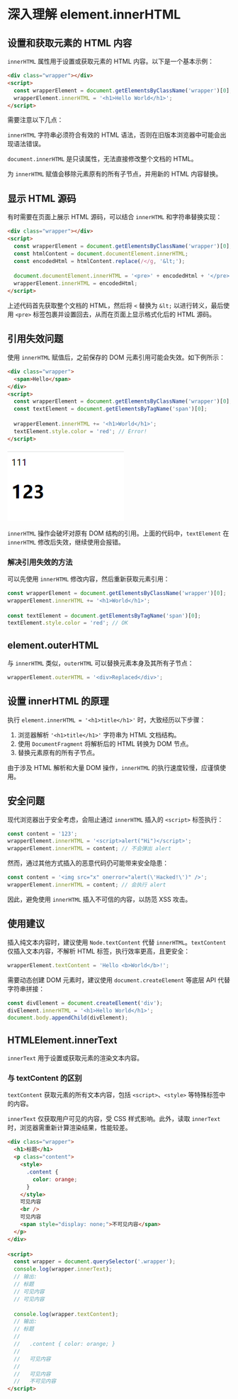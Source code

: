 # 深入理解 element.innerHTML

## 设置和获取元素的 HTML 内容

`innerHTML` 属性用于设置或获取元素的 HTML 内容。以下是一个基本示例：

```html
<div class="wrapper"></div>
<script>
  const wrapperElement = document.getElementsByClassName('wrapper')[0];
  wrapperElement.innerHTML = '<h1>Hello World</h1>';
</script>
```

需要注意以下几点：

`innerHTML` 字符串必须符合有效的 HTML 语法，否则在旧版本浏览器中可能会出现语法错误。

`document.innerHTML` 是只读属性，无法直接修改整个文档的 HTML。

为 `innerHTML` 赋值会移除元素原有的所有子节点，并用新的 HTML 内容替换。

## 显示 HTML 源码

有时需要在页面上展示 HTML 源码，可以结合 `innerHTML` 和字符串替换实现：

```html
<div class="wrapper"></div>
<script>
  const wrapperElement = document.getElementsByClassName('wrapper')[0];
  const htmlContent = document.documentElement.innerHTML;
  const encodedHtml = htmlContent.replace(/</g, '&lt;');

  document.documentElement.innerHTML = '<pre>' + encodedHtml + '</pre>';
  wrapperElement.innerHTML = encodedHtml;
</script>
```

上述代码首先获取整个文档的 HTML，然后将 `<` 替换为 `&lt;` 以进行转义，最后使用 `<pre>` 标签包裹并设置回去，从而在页面上显示格式化后的 HTML 源码。

## 引用失效问题

使用 `innerHTML` 赋值后，之前保存的 DOM 元素引用可能会失效。如下例所示：

```html
<div class="wrapper">
  <span>Hello</span>
</div>
<script>
  const wrapperElement = document.getElementsByClassName('wrapper')[0];
  const textElement = document.getElementsByTagName('span')[0];

  wrapperElement.innerHTML += '<h1>World</h1>';
  textElement.style.color = 'red'; // Error!
</script>
```

![引用失效示意图](../../assets/5a17a454d51c91fd31cea0fee120b35d.png)

`innerHTML` 操作会破坏对原有 DOM 结构的引用。上面的代码中，`textElement` 在 `innerHTML` 修改后失效，继续使用会报错。

### 解决引用失效的方法

可以先使用 `innerHTML` 修改内容，然后重新获取元素引用：

```javascript
const wrapperElement = document.getElementsByClassName('wrapper')[0];
wrapperElement.innerHTML += '<h1>World</h1>';

const textElement = document.getElementsByTagName('span')[0];
textElement.style.color = 'red'; // OK
```

## element.outerHTML

与 `innerHTML` 类似，`outerHTML` 可以替换元素本身及其所有子节点：

```javascript
wrapperElement.outerHTML = '<div>Replaced</div>';
```

## 设置 innerHTML 的原理

执行 `element.innerHTML = '<h1>title</h1>'` 时，大致经历以下步骤：

1. 浏览器解析 `'<h1>title</h1>'` 字符串为 HTML 文档结构。
2. 使用 `DocumentFragment` 将解析后的 HTML 转换为 DOM 节点。
3. 替换元素原有的所有子节点。

由于涉及 HTML 解析和大量 DOM 操作，`innerHTML` 的执行速度较慢，应谨慎使用。

## 安全问题

现代浏览器出于安全考虑，会阻止通过 `innerHTML` 插入的 `<script>` 标签执行：

```javascript
const content = '123';
wrapperElement.innerHTML = '<script>alert("Hi")</script>';
wrapperElement.innerHTML = content; // 不会弹出 alert
```

然而，通过其他方式插入的恶意代码仍可能带来安全隐患：

```javascript
const content = '<img src="x" onerror="alert(\'Hacked!\')" />';
wrapperElement.innerHTML = content; // 会执行 alert
```

因此，避免使用 `innerHTML` 插入不可信的内容，以防范 XSS 攻击。

## 使用建议

插入纯文本内容时，建议使用 `Node.textContent` 代替 `innerHTML`。`textContent` 仅插入文本内容，不解析 HTML 标签，执行效率更高，且更安全：

```javascript
wrapperElement.textContent = 'Hello <b>World</b>!';
```

需要动态创建 DOM 元素时，建议使用 `document.createElement` 等底层 API 代替字符串拼接：

```javascript
const divElement = document.createElement('div');
divElement.innerHTML = '<h1>Hello World</h1>';
document.body.appendChild(divElement);
```

## HTMLElement.innerText

`innerText` 用于设置或获取元素的渲染文本内容。

### 与 textContent 的区别

`textContent` 获取元素的所有文本内容，包括 `<script>`、`<style>` 等特殊标签中的内容。

`innerText` 仅获取用户可见的内容，受 CSS 样式影响。此外，读取 `innerText` 时，浏览器需重新计算渲染结果，性能较差。

```html
<div class="wrapper">
  <h1>标题</h1>
  <p class="content">
    <style>
      .content {
        color: orange;
      }
    </style>
    可见内容
    <br />
    可见内容
    <span style="display: none;">不可见内容</span>
  </p>
</div>

<script>
  const wrapper = document.querySelector('.wrapper');
  console.log(wrapper.innerText);
  // 输出:
  // 标题
  // 可见内容
  // 可见内容

  console.log(wrapper.textContent);
  // 输出:
  // 标题
  //
  //   .content { color: orange; }
  //
  //   可见内容
  //
  //   可见内容
  //   不可见内容
</script>
```
